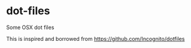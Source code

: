 # dot-files
Some OSX dot files

This is inspired and borrowed from https://github.com/Incognito/dotfiles
